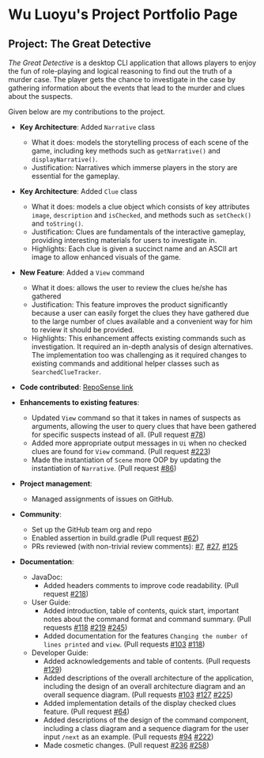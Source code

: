 # Wu Luoyu's Project Portfolio Page

## Project: The Great Detective

_The Great Detective_ is a desktop CLI application that allows players to enjoy the fun of role-playing and logical reasoning to find out the truth of a murder case. The player gets the chance to investigate in the case by gathering information about the events that lead to the murder and clues about the suspects.

Given below are my contributions to the project.

* **Key Architecture**: Added `Narrative` class
  * What it does: models the storytelling process of each scene of the game, including key methods such as `getNarrative()` and `displayNarrative()`.
  * Justification: Narratives which immerse players in the story are essential for the gameplay.
  
* **Key Architecture**: Added `Clue` class
  * What it does: models a clue object which consists of key attributes `image`, `description` and `isChecked`, and methods such as `setCheck()` and `toString()`.
  * Justification: Clues are fundamentals of the interactive gameplay, providing interesting materials for users to investigate in.
  * Highlights: Each clue is given a succinct name and an ASCII art image to allow enhanced visuals of the game.


* **New Feature**: Added a `View` command
    * What it does: allows the user to review the clues he/she has gathered
    * Justification: This feature improves the product significantly because a user can easily forget the clues they have gathered due to the large number of clues available and a convenient way for him to review it should be provided.
    * Highlights: This enhancement affects existing commands such as investigation. It required an in-depth analysis of design alternatives. The implementation too was challenging as it required changes to existing commands and additional helper classes such as `SearchedClueTracker`.


* **Code contributed**: [RepoSense link](https://nus-cs2113-ay2122s1.github.io/tp-dashboard/?search=&sort=groupTitle&sortWithin=title&timeframe=commit&mergegroup=&groupSelect=groupByRepos&breakdown=true&checkedFileTypes=docs~functional-code~test-code~other&since=2021-09-25&tabOpen=true&tabType=authorship&tabAuthor=WU-LUOYU-SERENA&tabRepo=AY2122S1-CS2113-T14-1%2Ftp%5Bmaster%5D&authorshipIsMergeGroup=false&authorshipFileTypes=docs~functional-code~test-code~other&authorshipIsBinaryFileTypeChecked=false)


* **Enhancements to existing features**:
    * Updated `View` command so that it takes in names of suspects as arguments, allowing the user to query clues that have been gathered for specific suspects instead of all. (Pull request [\#78](https://github.com/AY2122S1-CS2113-T14-1/tp/pull/78))
    * Added more appropriate output messages in `Ui` when no checked clues are found for `View` command. (Pull request [\#223](https://github.com/AY2122S1-CS2113-T14-1/tp/pull/223))
    * Made the instantiation of `Scene` more OOP by updating the instantiation of `Narrative`. (Pull request [\#86](https://github.com/AY2122S1-CS2113-T14-1/tp/pull/86))
    

* **Project management**:
  * Managed assignments of issues on GitHub.

* **Community**:
  * Set up the GitHub team org and repo
  * Enabled assertion in build.gradle (Pull request [\#62](https://github.com/AY2122S1-CS2113-T14-1/tp/pull/62))
  * PRs reviewed (with non-trivial review comments): [\#7](https://github.com/AY2122S1-CS2113-T14-1/tp/pull/7), [\#27](https://github.com/AY2122S1-CS2113-T14-1/tp/pull/27), [\#125](https://github.com/AY2122S1-CS2113-T14-1/tp/pull/125)
  

* **Documentation**:
  * JavaDoc:
    * Added headers comments to improve code readability. (Pull request [\#218](https://github.com/AY2122S1-CS2113-T14-1/tp/pull/218))
  * User Guide:
    * Added introduction, table of contents, quick start, important notes about the command format and command summary. (Pull requests [\#118](https://github.com/AY2122S1-CS2113-T14-1/tp/pull/118) [\#219](https://github.com/AY2122S1-CS2113-T14-1/tp/pull/219) [\#245](https://github.com/AY2122S1-CS2113-T14-1/tp/pull/245))
    * Added documentation for the features `Changing the number of lines printed` and `view`. (Pull requests [\#103](https://github.com/AY2122S1-CS2113-T14-1/tp/pull/103) [\#118](https://github.com/AY2122S1-CS2113-T14-1/tp/pull/118))
  * Developer Guide:
    * Added acknowledgements and table of contents. (Pull requests [\#129](https://github.com/AY2122S1-CS2113-T14-1/tp/pull/129))
    * Added descriptions of the overall architecture of the application, including the design of an overall architecture diagram and an overall sequence diagram. (Pull requests [\#103](https://github.com/AY2122S1-CS2113-T14-1/tp/pull/103) [\#127](https://github.com/AY2122S1-CS2113-T14-1/tp/pull/127) [\#225](https://github.com/AY2122S1-CS2113-T14-1/tp/pull/225))
    * Added implementation details of the display checked clues feature. (Pull request [\#64](https://github.com/AY2122S1-CS2113-T14-1/tp/pull/64))
    * Added descriptions of the design of the command component, including a class diagram and a sequence diagram for the user input `/next` as an example. (Pull requests [\#94](https://github.com/AY2122S1-CS2113-T14-1/tp/pull/94) [\#222](https://github.com/AY2122S1-CS2113-T14-1/tp/pull/222))
    * Made cosmetic changes. (Pull request [\#236](https://github.com/AY2122S1-CS2113-T14-1/tp/pull/236) [\#258](https://github.com/AY2122S1-CS2113-T14-1/tp/pull/258))
